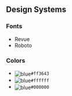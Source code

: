 ## Design Systems

### Fonts
- Revue
- Roboto

### Colors
- <img valign='middle' alt='blue' src='https://readme-swatches.vercel.app/ff3643'/>`#ff3643`
- <img valign='middle' alt='blue' src='https://readme-swatches.vercel.app/ffffff'/>`#ffffff`
- <img valign='middle' alt='blue' src='https://readme-swatches.vercel.app/000000'/>`#000000`
